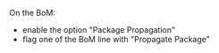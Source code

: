 On the BoM:

- enable the option "Package Propagation"
- flag one of the BoM line with "Propagate Package"
